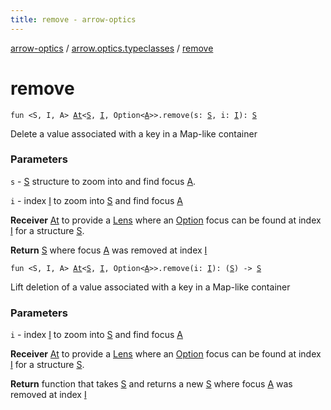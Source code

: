 ```yaml
---
title: remove - arrow-optics
---
```


[arrow-optics](../index.html) / [arrow.optics.typeclasses](index.html) / [remove](./remove.html)

# remove

`fun <S, I, A> `[`At`](-at/index.html)`<`[`S`](remove.html#S)`, `[`I`](remove.html#I)`, Option<`[`A`](remove.html#A)`>>.remove(s: `[`S`](remove.html#S)`, i: `[`I`](remove.html#I)`): `[`S`](remove.html#S)

Delete a value associated with a key in a Map-like container

### Parameters

`s` - [S](remove.html#S) structure to zoom into and find focus [A](remove.html#A).

`i` - index [I](remove.html#I) to zoom into [S](remove.html#S) and find focus [A](remove.html#A)

**Receiver**
[At](-at/index.html) to provide a [Lens](../arrow.optics/-lens.html) where an [Option](#) focus can be found at index [I](remove.html#I) for a structure [S](remove.html#S).

**Return**
[S](remove.html#S) where focus [A](remove.html#A) was removed at index [I](remove.html#I)

`fun <S, I, A> `[`At`](-at/index.html)`<`[`S`](remove.html#S)`, `[`I`](remove.html#I)`, Option<`[`A`](remove.html#A)`>>.remove(i: `[`I`](remove.html#I)`): (`[`S`](remove.html#S)`) -> `[`S`](remove.html#S)

Lift deletion of a value associated with a key in a Map-like container

### Parameters

`i` - index [I](remove.html#I) to zoom into [S](remove.html#S) and find focus [A](remove.html#A)

**Receiver**
[At](-at/index.html) to provide a [Lens](../arrow.optics/-lens.html) where an [Option](#) focus can be found at index [I](remove.html#I) for a structure [S](remove.html#S).

**Return**
function that takes [S](remove.html#S) and returns a new [S](remove.html#S) where focus [A](remove.html#A) was removed at index [I](remove.html#I)


